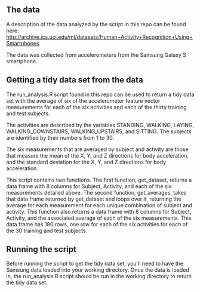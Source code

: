 ## The data
A description of the data analyzed by the script in this repo can be found here:
http://archive.ics.uci.edu/ml/datasets/Human+Activity+Recognition+Using+Smartphones 

The data was collected from accelerometers from the Samsung Galaxy S smartphone.


## Getting a tidy data set from the data
The run_analysis.R script found in this repo can be used to return a tidy data set with the average of six of the accelerometer feature vector measurements for each of the six activities and each of the thirty training and test subjects.

The activities are described by the variables STANDING, WALKING, LAYING, WALKING_DOWNSTAIRS, WALKING_UPSTAIRS, and SITTING. The subjects are identified by their numbers from 1 to 30.

The six measurements that are averaged by subject and activity are those that measure the mean of the X, Y, and Z directions for body acceleration, and the standard deviation for the X, Y, and Z directions for body acceleration.

This script contains two functions. The first function, get_dataset, returns a data frame with 8 columns for Subject, Activity, and each of the six measurements detailed above. The second function, get_averages, takes that data frame returned by get_dataset and loops over it, returning the average for each measurement for each unique combination of subject and activity. This function also returns a data frame with 8 columns for Subject, Activity, and the associated average of each of the six measurements. This data frame has 180 rows, one row for each of the six activities for each of the 30 training and test subjects.


## Running the script
Before running the script to get the tidy data set, you'll need to have the Samsung data loaded into your working directory. Once the data is loaded in, the run_analysis.R script should be run in the working directory to return the tidy data set.
